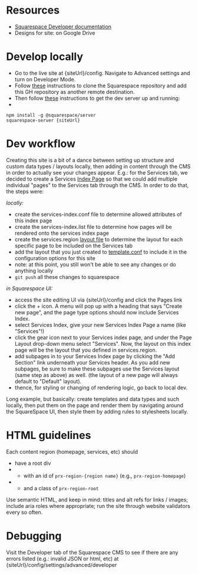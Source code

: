 # Resources
- [Squarespace Developer documentation](https://developers.squarespace.com/quick-start)
- Designs for site: on Google Drive

# Develop locally
- Go to the live site at {siteUrl}/config. Navigate to Advanced settings and turn on Developer Mode.
- Follow [these](https://developers.squarespace.com/using-git) instructions to clone the Squarespace repository and add this GH repository as another remote destination.
- Then follow [these](https://developers.squarespace.com/local-development/) instructions to get the dev server up and running:
-
```
npm install -g @squarespace/server
squarespace-server {siteUrl}
```

# Dev workflow
Creating this site is a bit of a dance between setting up structure and custom data types / layouts locally, then adding in content through the CMS in order to actually see your changes appear. E.g.: for the Services tab, we decided to create a Services [Index Page](https://developers.squarespace.com/folders-indexes/) so that we could add multiple individual "pages" to the Services tab through the CMS. In order to do that, the steps were:


*locally:*
  - create the services-index.conf file to determine allowed attributes of this index page
  - create the services-index.list file to determine how pages will be rendered onto the services index page
  - create the services.region [layout file](https://developers.squarespace.com/layouts-regions/) to determine the layout for each specific page to be included on the Services tab
  - add the layout that you just created to [template.conf](https://developers.squarespace.com/template-configuration/) to include it in the configuration options for this site
  - note: at this point, you still won't be able to see any changes or do anything locally
  - `git push` all these changes to squarespace


*in Squarespace UI:*
  - access the site editing UI via {siteUrl}/config and click the Pages link
  - click the + icon. A menu will pop up with a heading that says "Create new page", and the page type options should now include Services Index.
  - select Services Index, give your new Services Index Page a name (like "Services"!)
  - click the gear icon next to your Services index page, and under the Page Layout drop-down menu select "Services". Now, the layout on this index page will be the layout that you defined in services.region.
  - add subpages in to your Services Index page by clicking the "Add Section" link underneath your Services header. As you add new subpages, be sure to make these subpages use the Services layout (same step as above) as well. (the layout of a new page will always default to "Default" layout).
  - thence, for styling or changing of rendering logic, go back to local dev.

Long example, but basically: create templates and data types and such locally, then put them on the page and render them by navigating around the SquareSpace UI, then style them by adding rules to stylesheets locally.


# HTML guidelines
Each content region (homepage, services, etc) should
- have a root div
- + with an id of `prx-region-{region name}` (e.g., `prx-region-homepage`)
- + and a class of `prx-region-root`

Use semantic HTML, and keep in mind: titles and alt refs for links / images; include aria roles where appropriate; run the site through website validators every so often.


# Debugging
Visit the Developer tab of the Squarespace CMS to see if there are any errors listed (e.g.: invalid JSON or html, etc) at {siteUrl}/config/settings/advanced/developer
